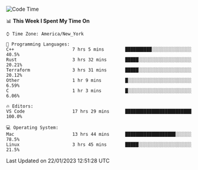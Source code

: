 <!--START_SECTION:waka-->
![Code Time](http://img.shields.io/badge/Code%20Time-65%20hrs%2013%20mins-blue)

📊 **This Week I Spent My Time On** 

```text
⌚︎ Time Zone: America/New_York

💬 Programming Languages: 
C++                      7 hrs 5 mins        ██████████░░░░░░░░░░░░░░░   40.5% 
Rust                     3 hrs 32 mins       █████░░░░░░░░░░░░░░░░░░░░   20.21% 
Terraform                3 hrs 31 mins       █████░░░░░░░░░░░░░░░░░░░░   20.12% 
Other                    1 hr 9 mins         █░░░░░░░░░░░░░░░░░░░░░░░░   6.59% 
C                        1 hr 3 mins         █░░░░░░░░░░░░░░░░░░░░░░░░   6.06%

🔥 Editors: 
VS Code                  17 hrs 29 mins      █████████████████████████   100.0%

💻 Operating System: 
Mac                      13 hrs 44 mins      ███████████████████░░░░░░   78.5% 
Linux                    3 hrs 45 mins       █████░░░░░░░░░░░░░░░░░░░░   21.5%

```


 Last Updated on 22/01/2023 12:51:28 UTC
<!--END_SECTION:waka-->

